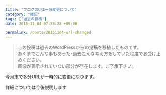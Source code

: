 ```yaml
---
title: "ブログのURL一時変更について"
category: "雑記"
tags: ["過去の投稿"]
date: 2015-11-04 07:58:28 +09:00

permalink: /posts/20151104-url-changed
---
```


> この投稿は過去のWordPressからの投稿を移植したものです。  
> あくまでこんな事もあった･過去こんな考え方をしていた程度でお受け止めください。  
> 画像が表示されていない部分が存在します。ご了承下さい。

今月末で多分URLが一時的に変更になります。

詳細については今後説明します
